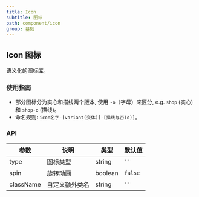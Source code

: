 ```yaml
---
title: Icon
subtitle: 图标
path: component/icon
group: 基础
---
```


## Icon 图标

语义化的图标库。

### 使用指南

- 部分图标分为实心和描线两个版本, 使用 `-o`（字母）来区分, e.g. `shop` (实心)和 `shop-o` (描线)。
- 命名规则: `icon名字-[variant(变体)]-[描线与否(o)]`。

### API

| 参数      | 说明           | 类型    | 默认值  |
| --------- | -------------- | ------- | ------- |
| type      | 图标类型       | string  | `''`    |
| spin      | 旋转动画       | boolean | `false` |
| className | 自定义额外类名 | string  | `''`    |

